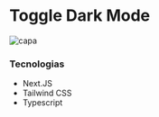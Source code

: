 # Toggle Dark Mode


<img src="./public/capa.jpg" alt="capa">



### Tecnologias

- Next.JS
- Tailwind CSS
- Typescript



